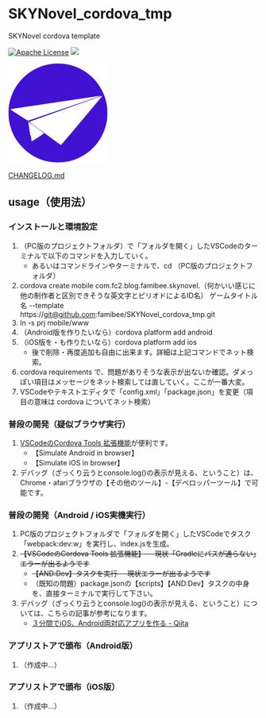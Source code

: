 # SKYNovel_cordova_tmp
SKYNovel cordova template

[![Apache License](https://img.shields.io/github/license/famibee/SKYNovel_cordova_tmp.svg)](LICENSE)
![](https://img.shields.io/badge/platform-Android%20%7C%20iOS-lightgrey.svg)

![logo.svg](https://github.com/famibee/SKYNovel/blob/master/test/icon.svg)

[CHANGELOG.md](CHANGELOG.md)

## usage（使用法）

### インストールと環境設定
 1. （PC版のプロジェクトフォルダ）で「フォルダを開く」したVSCodeのターミナルで以下のコマンドを入力していく。
	- あるいはコマンドラインやターミナルで、cd （PC版のプロジェクトフォルダ）
 2. cordova create mobile com.fc2.blog.famibee.skynovel.（何かいい感じに他の制作者と区別できそうな英文字とピリオドによるID名） ゲームタイトル名 --template https://git@github.com:famibee/SKYNovel_cordova_tmp.git
 3. ln -s prj mobile/www
 4. （Android版を作りたいなら）cordova platform add android
 5. （iOS版を・も作りたいなら）cordova platform add ios
	- 後で削除・再度追加も自由に出来ます。詳細は上記コマンドでネット検索。
 6. cordova requirements で、問題がありそうな表示が出ないか確認。ダメっぽい項目はメッセージをネット検索しては直していく。ここが一番大変。
 7. VSCodeやテキストエディタで「config.xml」「package.json」を変更（項目の意味は cordova についてネット検索）

### 普段の開発（疑似ブラウザ実行）
 1. [VSCodeのCordova Tools 拡張機能](https://qiita.com/yama-take/items/8c6434efbcd4bece6310)が便利です。
	- 【Simulate Android in browser】
	- 【Simulate iOS in browser】
 2. デバッグ（ざっくり云うとconsole.log()の表示が見える、ということ）は、Chrome・afariブラウザの【その他のツール】-【デベロッパーツール】で可能です。

### 普段の開発（Android / iOS実機実行）
 1. PC版のプロジェクトフォルダで「フォルダを開く」したVSCodeでタスク「webpack:dev:w」を実行し、index.jsを生成。
 2. ~~【VSCodeのCordova Tools 拡張機能】──現状「Gradleにパスが通らない」エラーが出るようです~~
 	- ~~【AND\:Dev】タスクを実行──現状エラーが出るようです~~
	- （既知の問題）package.jsonの【scripts】【AND\:Dev】タスクの中身を、直接ターミナルで実行して下さい。
 3. デバッグ（ざっくり云うとconsole.log()の表示が見える、ということ）については、こちらの記事が参考になります。
	- [３分間でiOS、Android両対応アプリを作る - Qiita](https://qiita.com/teradonburi/items/5b214c74cddd776cb67f)

### アプリストアで頒布（Android版）
 1. （作成中...）

### アプリストアで頒布（iOS版）
 1. （作成中...）
